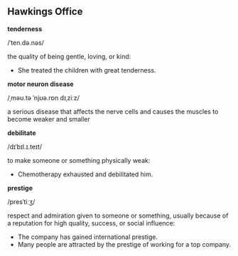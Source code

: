 ## Hawkings Office

**tenderness**

/ˈten.də.nəs/

the quality of being gentle, loving, or kind:

* She treated the children with great tenderness.

**motor neuron disease**

/ˌməʊ.tə ˈnjʊə.rɒn dɪˌziːz/

a serious disease that affects the nerve cells and causes the muscles to become weaker and smaller

**debilitate**

/dɪˈbɪl.ɪ.teɪt/

to make someone or something physically weak:

* Chemotherapy exhausted and debilitated him.

**prestige**

/presˈtiːʒ/

respect and admiration given to someone or something, usually because of a reputation for high quality, success, or social influence:

* The company has gained international prestige.
* Many people are attracted by the prestige of working for a top company.
